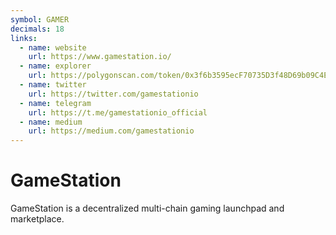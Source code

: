 ```yaml
---
symbol: GAMER
decimals: 18
links:
  - name: website
    url: https://www.gamestation.io/
  - name: explorer
    url: https://polygonscan.com/token/0x3f6b3595ecF70735D3f48D69b09C4E4506DB3F47
  - name: twitter
    url: https://twitter.com/gamestationio
  - name: telegram
    url: https://t.me/gamestationio_official
  - name: medium
    url: https://medium.com/gamestationio
---
```


# GameStation

GameStation is a decentralized multi-chain gaming launchpad and marketplace.
